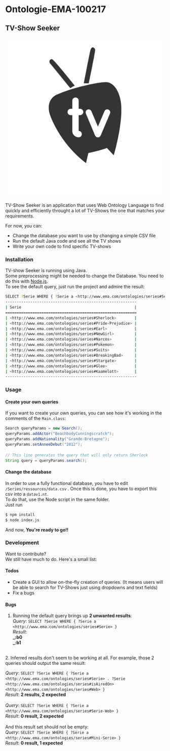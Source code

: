 # Ontologie-EMA-100217
## TV-Show Seeker

[![LogoTVShow](https://github.com/DavAnaton/Ontologie-EMA-100217/raw/master/Docs/logo.png)]()

TV-Show Seeker is an application that uses Web Ontology Language to find quickly and efficiently throught a lot of TV-Shows the one that matches your requirements.

For now, you can:
- Change the database you want to use by changing a simple CSV file
- Run the default Java code and see all the TV shows
- Write your own code to find specific TV-shows


### Installation

TV-show Seeker is running using Java.</br>
Some preprocessing might be needed to change the Database. You need to do this with [Node.js](https://nodejs.org/).</br>
To see the default query, just run the project and admire the result:

```sh
SELECT ?Serie WHERE { ?Serie a <http://www.ema.com/ontologies/series#Serie> }
----------------------------------------------------------
| Serie                                                  |
==========================================================
| <http://www.ema.com/ontologies/series#Sherlock>        |
| <http://www.ema.com/ontologies/series#Pride-Prejudice> |
| <http://www.ema.com/ontologies/series#Earl>            |
| <http://www.ema.com/ontologies/series#NewGirl>         |
| <http://www.ema.com/ontologies/series#Narcos>          |
| <http://www.ema.com/ontologies/series#Pokemon>         |
| <http://www.ema.com/ontologies/series#Suits>           |
| <http://www.ema.com/ontologies/series#BreakingBad>     |
| <http://www.ema.com/ontologies/series#Stargate>        |
| <http://www.ema.com/ontologies/series#Glee>            |
| <http://www.ema.com/ontologies/series#Kaamelott>       |
----------------------------------------------------------
```

### Usage
#### Create your own queries
If you want to create your own queries, you can see how it's working in the comments of the ```Main.class```:

```java
Search queryParams = new Search();
queryParams.addActor("BeachbodyCunningscratch");
queryParams.addNationality("Grande-Bretagne");
queryParams.setAnneeDebut("2012");

// This line generates the query that will only return Sherlock 
String query = queryParams.search();
```

#### Change the database
In order to use a fully functional database, you have to edit ```/Series/ressources/data.csv``` . Once this is done, you have to export this csv into a ```datav1.nt```. </br>
To do that, use the Node script in the same folder. </br>
Just run
```sh
$ npm install
$ node index.js
```
And now, **You're ready to go!!**
### Development

Want to contribute?</br>
We still have much to do. Here's a small list:
#### Todos

- Create a GUI to allow on-the-fly creation of queries. (It means users will be able to search for TV-Shows just using dropdowns and text fields)
- Fix a bugs

#### Bugs

1. Running the default query brings up **2 unwanted results**:</br>
*Query*: `SELECT ?Serie WHERE { ?Serie a <http://www.ema.com/ontologies/series#Serie> }`</br>
*Result*:</br>
**_:b0**</br>
**_:b1**</br>
</br>
2. Inferred results don't seem to be working at all. For example, those 2 queries should output the same result:</br>  

*Query*: `SELECT ?Serie WHERE { ?Serie a <http://www.ema.com/ontologies/series#Serie> . ?Serie <http://www.ema.com/ontologies/series#isAiredOn> <http://www.ema.com/ontologies/series#Web> }`</br>
*Result*: **2 results, 2 expected**</br>
</br>
*Query*: `SELECT ?Serie WHERE { ?Serie a <http://www.ema.com/ontologies/series#Serie-Web> }`</br>
*Result*: **0 result, 2 expected**</br>
</br>
And this result set should not be empty:</br>
*Query*: `SELECT ?Serie WHERE { ?Serie a <http://www.ema.com/ontologies/series#Mini-Serie> }`</br>
*Result*: **0 result, 1 expected**</br>
